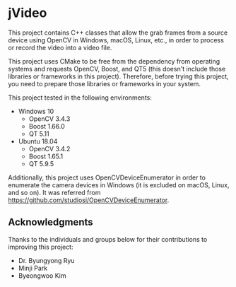 # jVideo
This project contains C++ classes that allow the grab frames from a source device using OpenCV in Windows, macOS, Linux, etc., in order to process or record the video into a video file.

This project uses CMake to be free from the dependency from operating systems and requests OpenCV, Boost, and QT5 (this doesn't include those libraries or frameworks in this project). Therefore, before trying this project, you need to prepare those libraries or frameworks in your system. 

This project tested in the following environments:
* Windows 10
  - OpenCV 3.4.3
  - Boost 1.66.0
  - QT 5.11
* Ubuntu 18.04
  - OpenCV 3.4.2
  - Boost 1.65.1
  - QT 5.9.5

Additionally, this project uses OpenCVDeviceEnumerator in order to enumerate the camera devices in Windows (it is excluded on macOS, Linux, and so on). It was referred from https://github.com/studiosi/OpenCVDeviceEnumerator.

## Acknowledgments
Thanks to the individuals and groups below for their contributions to improving this project:
- Dr. Byungyong Ryu
- Minji Park
- Byeongwoo Kim
